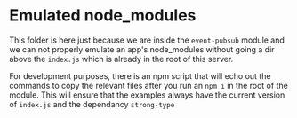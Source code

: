 # Emulated node_modules
This folder is here just because we are inside the `event-pubsub` module and we can not properly emulate an app's node_modules without going a dir above the `index.js` which is already in the root of this server.

For development purposes, there is an npm script that will echo out the commands to copy the relevant files after you run an `npm i` in the root of the module. This will ensure that the examples always have the current version of `index.js` and the dependancy `strong-type`